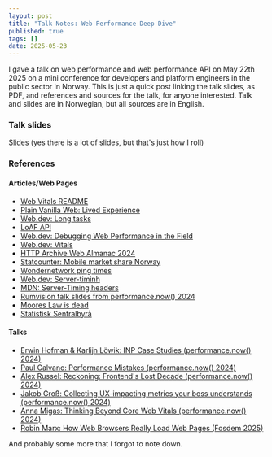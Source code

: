 ```yaml
---
layout: post
title: "Talk Notes: Web Performance Deep Dive"
published: true
tags: []
date: 2025-05-23
---
```


I gave a talk on web performance and web performance API on May 22th 2025 on a mini conference for developers and  platform engineers in the public sector in Norway. This is just a quick post linking the talk slides, as PDF, and references and sources for the talk, for anyone interested. Talk and slides are in Norwegian, but all sources are in English. 

### Talk slides

[Slides](/assets/media/browser-perf.pdf) (yes there is a lot of slides, but that's just how I roll)

### References

#### Articles/Web Pages

- [Web Vitals README](https://github.com/GoogleChrome/web-vitals/)
- [Plain Vanilla Web: Lived Experience](https://plainvanillaweb.com/blog/articles/2024-09-30-lived-experience/)
- [Web.dev: Long tasks](https://web.dev/articles/long-tasks-devtools)
- [LoAF API](https://developer.chrome.com/docs/web-platform/long-animation-frames)
- [Web.dev: Debugging Web Performance in the Field](https://web.dev/articles/debug-performance-in-the-field)
- [Web.dev: Vitals](https://web.dev/articles/vitals)
- [HTTP Archive Web Almanac 2024](https://almanac.httparchive.org/en/2024/)
- [Statcounter: Mobile market share Norway](https://gs.statcounter.com/vendor-market-share/mobile/norway)
- [Wondernetwork ping times](https://wondernetwork.com/pings/Bangkok)
- [Web.dev: Server-timinh](https://web.dev/articles/custom-metrics?utm_source=devtools#server-timing-api)
- [MDN: Server-Timing headers](https://developer.mozilla.org/en-US/docs/Web/HTTP/Reference/Headers/Server-Timing)
- [Rumvision talk slides from performance.now() 2024 ](https://www.rumvision.com/file/upload/doc/20241115-performance-now.pdf)
- [Moores Law is dead](https://cap.csail.mit.edu/death-moores-law-what-it-means-and-what-might-fill-gap-going-forward)
- [Statistisk Sentralbyrå](https://ssb.no/)

#### Talks

- [Erwin Hofman & Karlijn Löwik: INP Case Studies (performance.now() 2024)](https://www.youtube.com/watch?v=whgZ8PTh82M)
- [Paul Calvano: Performance Mistakes (performance.now() 2024)](https://www.youtube.com/watch?v=j5E_U_hu7g0)
- [Alex Russel: Reckoning: Frontend's Lost Decade (performance.now() 2024)](https://www.youtube.com/watch?v=0XwWVjQOmyg)
- [Jakob Groß: Collecting UX-impacting metrics your boss understands (performance.now() 2024)](https://www.youtube.com/watch?v=Lu9OtuRJ0QI)
- [Anna Migas: Thinking Beyond Core Web Vitals (performance.now() 2024)](https://www.youtube.com/watch?v=8Unbv5MUQq0)
- [Robin Marx: How Web Browsers Really Load Web Pages (Fosdem 2025)](https://fosdem.org/2025/schedule/event/fosdem-2025-4852-how-browsers-really-load-web-pages/)

And probably some more that I forgot to note down. 
